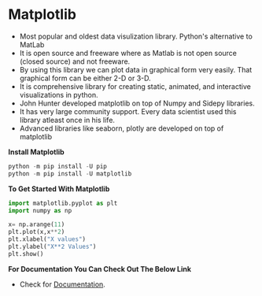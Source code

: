 # Matplotlib
- Most popular and oldest data visulization library. Python's alternative to MatLab
- It is open source and freeware where as Matlab is not open source (closed source) and not freeware.
- By using this library we can plot data in graphical form very easily. That graphical form can be either 2-D or 3-D.
- It is comprehensive library for creating static, animated, and interactive visualizations in python.
- John Hunter developed matplotlib on top of Numpy and Sidepy libraries.
- It has very large community support. Every data scientist used this library atleast once in his life.
- Advanced libraries like seaborn, plotly are developed on top of matplotlib

**Install Matplotlib**
```python
python -m pip install -U pip
python -m pip install -U matplotlib
```

**To Get Started With Matplotlib**
```python
import matplotlib.pyplot as plt
import numpy as np

x= np.arange(11)
plt.plot(x,x**2)
plt.xlabel("X values")
plt.ylabel("X**2 Values")
plt.show()
```
**For Documentation You Can Check Out The Below Link**
- Check for [Documentation](https://matplotlib.org/stable/users/getting_started/).